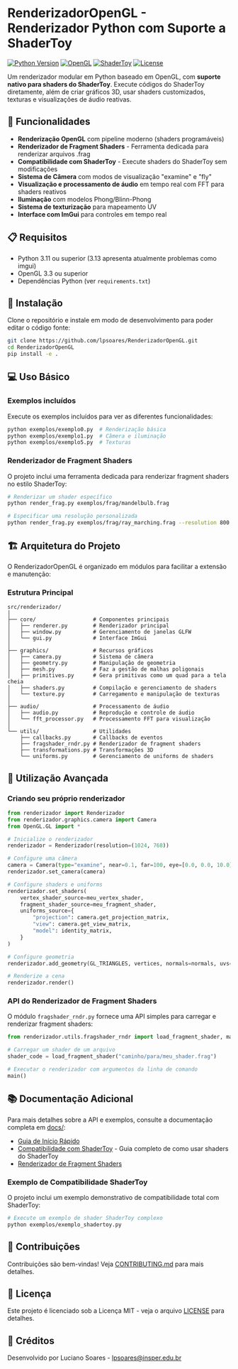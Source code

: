 # RenderizadorOpenGL - Renderizador Python com Suporte a ShaderToy

[![Python Version](https://img.shields.io/badge/python-3.11-blue.svg)](https://www.python.org/downloads/)
[![OpenGL](https://img.shields.io/badge/OpenGL-4.5-green.svg)](https://www.opengl.org/)
[![ShaderToy](https://img.shields.io/badge/ShaderToy-Compatible-orange.svg)](https://www.shadertoy.com/)
[![License](https://img.shields.io/badge/license-MIT-blue.svg)](LICENSE)

Um renderizador modular em Python baseado em OpenGL, com **suporte nativo para shaders do ShaderToy**. Execute códigos do ShaderToy diretamente, além de criar gráficos 3D, usar shaders customizados, texturas e visualizações de áudio reativas.

## 🚀 Funcionalidades

- **Renderização OpenGL** com pipeline moderno (shaders programáveis)
- **Renderizador de Fragment Shaders** - Ferramenta dedicada para renderizar arquivos .frag
- **Compatibilidade com ShaderToy** - Execute shaders do ShaderToy sem modificações
- **Sistema de Câmera** com modos de visualização "examine" e "fly"
- **Visualização e processamento de áudio** em tempo real com FFT para shaders reativos
- **Iluminação** com modelos Phong/Blinn-Phong
- **Sistema de texturização** para mapeamento UV
- **Interface com ImGui** para controles em tempo real

## 📋 Requisitos

- Python 3.11 ou superior (3.13 apresenta atualmente problemas como imgui)
- OpenGL 3.3 ou superior
- Dependências Python (ver `requirements.txt`)

## 🔧 Instalação

Clone o repositório e instale em modo de desenvolvimento para poder editar o código fonte:

```bash
git clone https://github.com/lpsoares/RenderizadorOpenGL.git
cd RenderizadorOpenGL
pip install -e .
```

## 💻 Uso Básico

### Exemplos incluídos

Execute os exemplos incluídos para ver as diferentes funcionalidades:

```bash
python exemplos/exemplo0.py  # Renderização básica
python exemplos/exemplo1.py  # Câmera e iluminação
python exemplos/exemplo5.py  # Texturas
```

### Renderizador de Fragment Shaders

O projeto inclui uma ferramenta dedicada para renderizar fragment shaders no estilo ShaderToy:

```bash
# Renderizar um shader específico
python render_frag.py exemplos/frag/mandelbulb.frag

# Especificar uma resolução personalizada
python render_frag.py exemplos/frag/ray_marching.frag --resolution 800 600
```

## 🏗️ Arquitetura do Projeto

O RenderizadorOpenGL é organizado em módulos para facilitar a extensão e manutenção:

### Estrutura Principal

```
src/renderizador/
│
├── core/                  # Componentes principais
│   ├── renderer.py        # Renderizador principal
│   ├── window.py          # Gerenciamento de janelas GLFW
│   └── gui.py             # Interface ImGui
│
├── graphics/              # Recursos gráficos
│   ├── camera.py          # Sistema de câmera
│   ├── geometry.py        # Manipulação de geometria
│   ├── mesh.py            # Faz a gestão de malhas poligonais
│   ├── primitives.py      # Gera primitivas como um quad para a tela cheia
│   ├── shaders.py         # Compilação e gerenciamento de shaders
│   └── texture.py         # Carregamento e manipulação de texturas
│
├── audio/                 # Processamento de áudio
│   ├── audio.py           # Reprodução e controle de áudio
│   └── fft_processor.py   # Processamento FFT para visualização
│
└── utils/                 # Utilidades
    ├── callbacks.py       # Callbacks de eventos
    ├── fragshader_rndr.py # Renderizador de fragment shaders
    ├── transformations.py # Transformações 3D
    └── uniforms.py        # Gerenciamento de uniforms de shaders
```

## 📝 Utilização Avançada

### Criando seu próprio renderizador

```python
from renderizador import Renderizador
from renderizador.graphics.camera import Camera
from OpenGL.GL import *

# Inicialize o renderizador
renderizador = Renderizador(resolution=(1024, 768))

# Configure uma câmera
camera = Camera(type="examine", near=0.1, far=100, eye=[0.0, 0.0, 10.0])
renderizador.set_camera(camera)

# Configure shaders e uniforms
renderizador.set_shaders(
    vertex_shader_source=meu_vertex_shader,
    fragment_shader_source=meu_fragment_shader,
    uniforms_source={
        "projection": camera.get_projection_matrix,
        "view": camera.get_view_matrix,
        "model": identity_matrix,
    }
)

# Configure geometria
renderizador.add_geometry(GL_TRIANGLES, vertices, normals=normals, uvs=uvs)

# Renderize a cena
renderizador.render()
```

### API do Renderizador de Fragment Shaders

O módulo `fragshader_rndr.py` fornece uma API simples para carregar e renderizar fragment shaders:

```python
from renderizador.utils.fragshader_rndr import load_fragment_shader, main

# Carregar um shader de um arquivo
shader_code = load_fragment_shader("caminho/para/meu_shader.frag")

# Executar o renderizador com argumentos da linha de comando
main()
```

## 📚 Documentação Adicional

Para mais detalhes sobre a API e exemplos, consulte a documentação completa em [docs/](docs/):

- [Guia de Início Rápido](docs/getting_started.md)
- [Compatibilidade com ShaderToy](docs/shadertoy_compatibility.md) - Guia completo de como usar shaders do ShaderToy
- [Renderizador de Fragment Shaders](docs/fragment_shader_renderer.md)

### Exemplo de Compatibilidade ShaderToy

O projeto inclui um exemplo demonstrativo de compatibilidade total com ShaderToy:

```bash
# Execute um exemplo de shader ShaderToy complexo
python exemplos/exemplo_shadertoy.py
```

## 🤝 Contribuições

Contribuições são bem-vindas! Veja [CONTRIBUTING.md](CONTRIBUTING.md) para mais detalhes.

## 📜 Licença

Este projeto é licenciado sob a Licença MIT - veja o arquivo [LICENSE](LICENSE) para detalhes.

## 👥 Créditos

Desenvolvido por Luciano Soares - [lpsoares@insper.edu.br](mailto:lpsoares@insper.edu.br)

